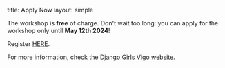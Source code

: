 title: Apply Now
layout: simple


The workshop is **free** of charge. Don't wait too long: you can apply for the workshop only until **May 12th 2024**!

Register [HERE](https://djangogirls.org/en/vigo/apply/).

For more information, check the [Django Girls Vigo website](https://djangogirls.org/en/vigo/).
